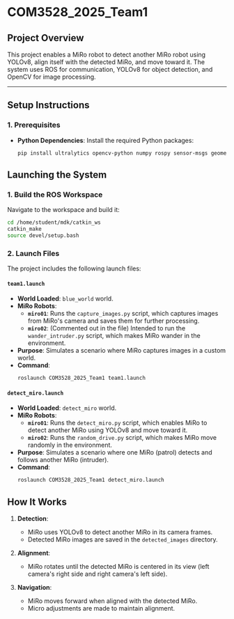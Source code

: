 # COM3528_2025_Team1

## Project Overview
This project enables a MiRo robot to detect another MiRo robot using YOLOv8, align itself with the detected MiRo, and move toward it. The system uses ROS for communication, YOLOv8 for object detection, and OpenCV for image processing.

---

## Setup Instructions

### 1. Prerequisites
- **Python Dependencies**: Install the required Python packages:
  ```bash
  pip install ultralytics opencv-python numpy rospy sensor-msgs geometry-msgs cv-bridge
  ```

## Launching the System

### 1. Build the ROS Workspace
Navigate to the workspace and build it:
```bash
cd /home/student/mdk/catkin_ws
catkin_make
source devel/setup.bash
```

### 2. Launch Files
The project includes the following launch files:


#### **`team1.launch`**
- **World Loaded**: `blue_world` world.
- **MiRo Robots**:
  - **`miro01`**: Runs the `capture_images.py` script, which captures images from MiRo's camera and saves them for further processing.
  - **`miro02`**: (Commented out in the file) Intended to run the `wander_intruder.py` script, which makes MiRo wander in the environment.
- **Purpose**: Simulates a scenario where MiRo captures images in a custom world.
- **Command**:
  ```bash
  roslaunch COM3528_2025_Team1 team1.launch

#### **`detect_miro.launch`**
- **World Loaded**: `detect_miro` world.
- **MiRo Robots**:
  - **`miro01`**: Runs the `detect_miro.py` script, which enables MiRo to detect another MiRo using YOLOv8 and move toward it.
  - **`miro02`**: Runs the `random_drive.py` script, which makes MiRo move randomly in the environment.
- **Purpose**: Simulates a scenario where one MiRo (patrol) detects and follows another MiRo (intruder).
- **Command**:
  ```bash
  roslaunch COM3528_2025_Team1 detect_miro.launch
  ```

## How It Works

1. **Detection**:
   - MiRo uses YOLOv8 to detect another MiRo in its camera frames.
   - Detected MiRo images are saved in the `detected_images` directory.

2. **Alignment**:
   - MiRo rotates until the detected MiRo is centered in its view (left camera's right side and right camera's left side).

3. **Navigation**:
   - MiRo moves forward when aligned with the detected MiRo.
   - Micro adjustments are made to maintain alignment.

